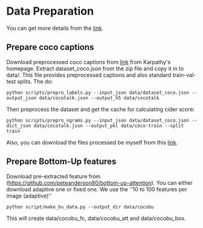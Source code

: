 # Data Preparation
You can get more details from the [link](https://github.com/ruotianluo/self-critical.pytorch). 
## Prepare coco captions
Download preprocessed coco captions from [link](http://cs.stanford.edu/people/karpathy/deepimagesent/caption_datasets.zip) from Karpathy's homepage. Extract dataset_coco.json from the zip file and copy it in to data/.
This file provides preprocessed captions and also standard train-val-test splits. The do:
```
python scripts/prepro_labels.py --input_json data/dataset_coco.json --output_json data/cocotalk.json --output_h5 data/cocotalk
```
Then preprocess the dataset and get the cache for calculating cider score:
```
python scripts/prepro_ngrams.py --input_json data/dataset_coco.json --dict_json data/cocotalk.json --output_pkl data/coco-train --split train
```
Also, you can download the files processed be myself from this [link](https://drive.google.com/file/d/1pB4y6lIaprgTfwN59jQbZ7od9F0pR16H/view?usp=sharing). 
## Prepare Bottom-Up features
Download pre-extracted feature from (https://github.com/peteanderson80/bottom-up-attention). You can either download adaptive one or fixed one. We use the ''10 to 100 features per image (adaptive)''
```
python script/make_bu_data.py --output_dir data/cocobu
```
This will create data/cocobu_fc, data/cocobu_att and data/cocobu_box.
